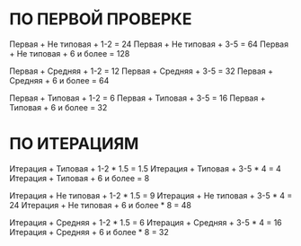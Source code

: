 # ПО ПЕРВОЙ ПРОВЕРКЕ

Первая + Не типовая + 1-2 = 24
Первая + Не типовая + 3-5 = 64
Первая + Не типовая + 6 и более = 128

Первая + Средняя + 1-2 = 12
Первая + Средняя + 3-5 = 32
Первая + Средняя + 6 и более = 64

Первая + Типовая + 1-2 = 6
Первая + Типовая + 3-5 = 16
Первая + Типовая + 6 и более = 32

# ПО ИТЕРАЦИЯМ

Итерация + Типовая + 1-2 * 1.5 = 1.5
Итерация + Типовая + 3-5 * 4 = 4
Итерация + Типовая + 6 и более = 8

Итерация + Не типовая + 1-2 * 1.5 = 9
Итерация + Не типовая + 3-5 * 4 = 24
Итерация + Не типовая + 6 и более * 8 = 48

Итерация + Средняя + 1-2 * 1.5 = 6
Итерация + Средняя + 3-5 * 4 = 16
Итерация + Средняя + 6 и более * 8 = 32